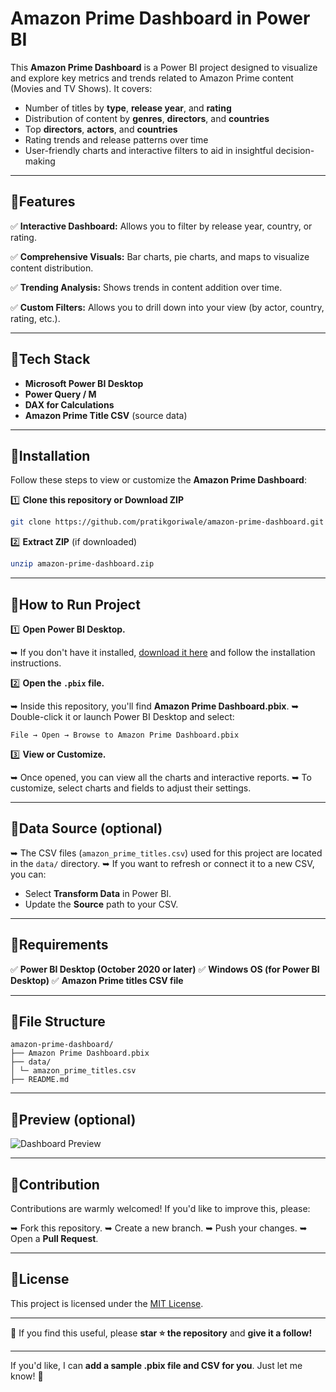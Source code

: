 # Amazon Prime Dashboard in Power BI

This **Amazon Prime Dashboard** is a Power BI project designed to visualize and explore key metrics and trends related to Amazon Prime content (Movies and TV Shows). It covers:

* Number of titles by **type**, **release year**, and **rating**
* Distribution of content by **genres**, **directors**, and **countries**
* Top **directors**, **actors**, and **countries**
* Rating trends and release patterns over time
* User-friendly charts and interactive filters to aid in insightful decision-making

---

## 🔹Features

✅ **Interactive Dashboard:** Allows you to filter by release year, country, or rating.

✅ **Comprehensive Visuals:** Bar charts, pie charts, and maps to visualize content distribution.

✅ **Trending Analysis:** Shows trends in content addition over time.

✅ **Custom Filters:** Allows you to drill down into your view (by actor, country, rating, etc.).

---

## 🔹Tech Stack

* **Microsoft Power BI Desktop**
* **Power Query / M**
* **DAX for Calculations**
* **Amazon Prime Title CSV** (source data)

---

## 🔹Installation

Follow these steps to view or customize the **Amazon Prime Dashboard**:

1️⃣ **Clone this repository or Download ZIP**

```bash
git clone https://github.com/pratikgoriwale/amazon-prime-dashboard.git
```

2️⃣ **Extract ZIP** (if downloaded)

```bash
unzip amazon-prime-dashboard.zip
```

---

## 🔹How to Run Project

1️⃣ **Open Power BI Desktop.**

➥ If you don't have it installed, [download it here](https://powerbi.microsoft.com/desktop/) and follow the installation instructions.

2️⃣ **Open the `.pbix` file.**

➥ Inside this repository, you'll find **Amazon Prime Dashboard.pbix**.
➥ Double-click it or launch Power BI Desktop and select:

```
File → Open → Browse to Amazon Prime Dashboard.pbix
```

3️⃣ **View or Customize.**

➥ Once opened, you can view all the charts and interactive reports.
➥ To customize, select charts and fields to adjust their settings.

---

## 🔹Data Source (optional)

➥ The CSV files (`amazon_prime_titles.csv`) used for this project are located in the `data/` directory.
➥ If you want to refresh or connect it to a new CSV, you can:

* Select **Transform Data** in Power BI.
* Update the **Source** path to your CSV.

---

## 🔹Requirements

✅ **Power BI Desktop (October 2020 or later)**
✅ **Windows OS (for Power BI Desktop)**
✅ **Amazon Prime titles CSV file**

---

## 🔹File Structure

```
amazon-prime-dashboard/
├── Amazon Prime Dashboard.pbix
├── data/
│ └─ amazon_prime_titles.csv
├── README.md
```

---

## 🔹Preview (optional)

![Dashboard Preview](https://your-repo-link.com/image.jpg)

---

## 🔹Contribution

Contributions are warmly welcomed!
If you'd like to improve this, please:

➥ Fork this repository.
➥ Create a new branch.
➥ Push your changes.
➥ Open a **Pull Request**.

---

## 🔹License

This project is licensed under the [MIT License](LICENSE).

---

🚀 If you find this useful, please **star ⭐ the repository** and **give it a follow!**

---

If you'd like, I can **add a sample .pbix file and CSV for you**. Just let me know! 🌟
